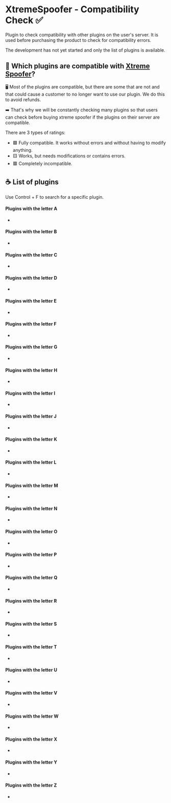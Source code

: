 # XtremeSpoofer - Compatibility Check ✅
Plugin to check compatibility with other plugins on the user's server. It is used before purchasing the product to check for compatibility errors.

The development has not yet started and only the list of plugins is available.

## 🤔 Which plugins are compatible with [Xtreme Spoofer](https://xtreme.red/resources/resource/6--xtreme-spoofer--/)?
🖥️ Most of the plugins are compatible, but there are some that are not and that could cause a customer to no longer want to use our plugin. We do this to avoid refunds.

➡️ That's why we will be constantly checking many plugins so that users can check before buying xtreme spoofer if the plugins on their server are compatible.

There are 3 types of ratings:
- 🟩 Fully compatible. It works without errors and without having to modify anything.
- 🟨 Works, but needs modifications or contains errors.
- 🟥 Completely incompatible.

## ☕ List of plugins

Use Control + F to search for a specific plugin.

#### Plugins with the letter A
-
#### Plugins with the letter B
-
#### Plugins with the letter C
-
#### Plugins with the letter D
-
#### Plugins with the letter E
-
#### Plugins with the letter F
-
#### Plugins with the letter G
-
#### Plugins with the letter H
-
#### Plugins with the letter I
-
#### Plugins with the letter J
-
#### Plugins with the letter K
-
#### Plugins with the letter L
-
#### Plugins with the letter M
-
#### Plugins with the letter N
-
#### Plugins with the letter O
-
#### Plugins with the letter P
-
#### Plugins with the letter Q
-
#### Plugins with the letter R
-
#### Plugins with the letter S
-
#### Plugins with the letter T
-
#### Plugins with the letter U
-
#### Plugins with the letter V
-
#### Plugins with the letter W
-
#### Plugins with the letter X
-
#### Plugins with the letter Y
-
#### Plugins with the letter Z
-
